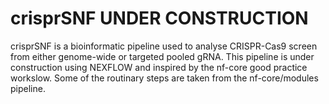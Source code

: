 # crisprSNF UNDER CONSTRUCTION
crisprSNF is a bioinformatic pipeline used to analyse CRISPR-Cas9 screen from either genome-wide or targeted pooled gRNA.
This pipeline is under construction using NEXFLOW and inspired by the nf-core good practice workslow.
Some of the routinary steps are taken from the nf-core/modules pipeline.
